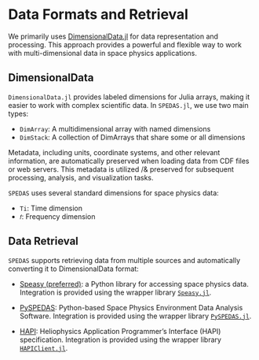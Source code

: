# Data Formats and Retrieval

We primarily uses [DimensionalData.jl](https://github.com/rafaqz/DimensionalData.jl) for data representation and processing. This approach provides a powerful and flexible way to work with multi-dimensional data in space physics applications.

## DimensionalData

`DimensionalData.jl` provides labeled dimensions for Julia arrays, making it easier to work with complex scientific data. In `SPEDAS.jl`, we use two main types:

- `DimArray`: A multidimensional array with named dimensions
- `DimStack`: A collection of DimArrays that share some or all dimensions

Metadata, including units, coordinate systems, and other relevant information, are automatically preserved when loading data from CDF files or web servers. This metadata is utilized /& preserved for subsequent processing, analysis, and visualization tasks.

`SPEDAS` uses several standard dimensions for space physics data:

- `Ti`: Time dimension
- `𝑓`: Frequency dimension

## Data Retrieval

`SPEDAS` supports retrieving data from multiple sources and automatically converting it to DimensionalData format:

- [Speasy (preferred)](https://github.com/SciQLop/speasy): a Python library for accessing space physics data. Integration is provided using the wrapper library [`Speasy.jl`](https://github.com/SciQLop/Speasy.jl).

- [PySPEDAS](https://github.com/spedas/pyspedas): Python-based Space Physics Environment Data Analysis Software. Integration is provided using the wrapper library [`PySPEDAS.jl`](https://github.com/Beforerr/PySPEDAS.jl).

- [HAPI](https://hapi-server.org): Heliophysics Application Programmer’s Interface (HAPI) specification. Integration is provided using the wrapper library [`HAPIClient.jl`](https://github.com/Beforerr/HAPIClient.jl).
